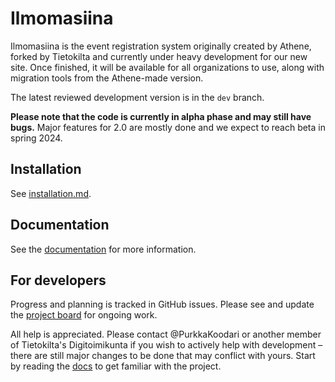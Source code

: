# Ilmomasiina

Ilmomasiina is the event registration system originally created by Athene, forked by Tietokilta and currently under
heavy development for our new site. Once finished, it will be available for all organizations to use, along with
migration tools from the Athene-made version.

The latest reviewed development version is in the `dev` branch.

**Please note that the code is currently in alpha phase and may still have bugs.**
Major features for 2.0 are mostly done and we expect to reach beta in spring 2024.

## Installation

See [installation.md](docs/installation.md).

## Documentation

See the [documentation](docs/README.md) for more information.

## For developers

Progress and planning is tracked in GitHub issues.
Please see and update the [project board](https://github.com/Tietokilta/ilmomasiina/projects/1) for ongoing work.

All help is appreciated. Please contact @PurkkaKoodari or another member of Tietokilta's Digitoimikunta if you wish to
actively help with development &ndash; there are still major changes to be done that may conflict with yours.
Start by reading the [docs](docs/README.md) to get familiar with the project.
